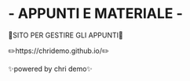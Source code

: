 # - APPUNTI E MATERIALE -

📄SITO PER GESTIRE GLI APPUNTI📄

✏️https://chridemo.github.io/✏️

✨powered by chri demo✨

